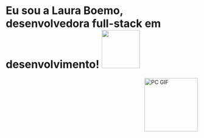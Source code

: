 # Eu sou a Laura Boemo, desenvolvedora full-stack em desenvolvimento! <img src="https://github.com/LauraBoemo/MeuPerfil/blob/main/LauraGifImagem/dino.gif" width="100px">
<img align="right" alt="PC GIF" src="https://github.com/LauraBoemo/MeuPerfil/blob/main/LauraGifImagem/dino.gif" width="140" />